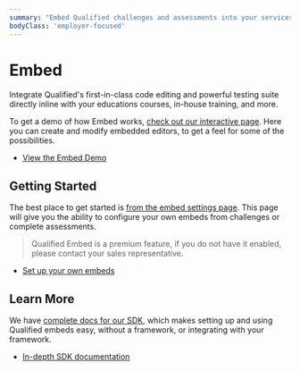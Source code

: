 ```yaml
---
summary: "Embed Qualified challenges and assessments into your services"
bodyClass: 'employer-focused'
---
```


# Embed

Integrate Qualified's first-in-class code editing and powerful testing suite directly inline with your educations courses, in-house training, and more.

To get a demo of how Embed works, [check out our interactive page](https://www.qualified.io/embedded). Here you can create and modify embedded editors, to get a feel for some of the possibilities.

* [View the Embed Demo](https://www.qualified.io/embedded)

## Getting Started <i class="premium"></i>

The best place to get started is [from the embed settings page](https://www.qualified.io/hire/account/embed). This page will give you the ability to configure your own embeds from challenges or complete assessments.

> <i class="premium"></i> Qualified Embed is a premium feature, if you do not have it enabled, please contact your sales representative.

* [Set up your own embeds](https://www.qualified.io/hire/account/embed)

## Learn More

We have [complete docs for our SDK](https://www.qualified.io/embed/api-docs/), which makes setting up and using Qualified embeds easy, without a framework, or integrating with your framework.

* [In-depth SDK documentation](https://www.qualified.io/embed/api-docs/)

